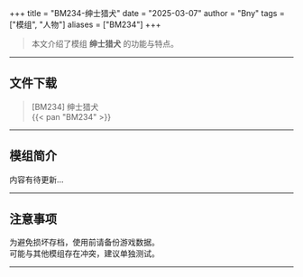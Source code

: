 +++
title = "BM234-绅士猎犬"
date = "2025-03-07"
author = "Bny"
tags = ["模组", "人物"]
aliases = ["BM234"]
+++

> 本文介绍了模组 **绅士猎犬** 的功能与特点。

---

## 文件下载

> [BM234] 绅士猎犬  
{{< pan "BM234" >}}  

---

## 模组简介

>  
内容有待更新...  

---

## 注意事项

>  
为避免损坏存档，使用前请备份游戏数据。  
可能与其他模组存在冲突，建议单独测试。  

---

